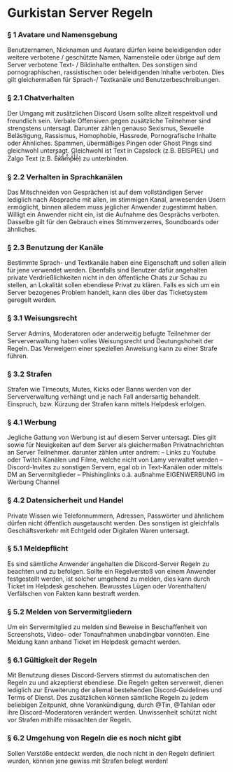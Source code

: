 # Gurkistan Server Regeln

### § 1 Avatare und Namensgebung

Benutzernamen, Nicknamen und Avatare dürfen keine beleidigenden oder weitere verbotene / geschützte Namen, Namensteile oder übrige auf dem Server verbotene Text- / Bildinhalte enthalten. Des sonstigen sind pornographischen, rassistischen oder beleidigenden Inhalte verboten. Dies gilt gleichermaßen für Sprach-/ Textkanäle und Benutzerbeschreibungen.


### § 2.1 Chatverhalten

Der Umgang mit zusätzlichen Discord Usern sollte allzeit respektvoll und freundlich sein. Verbale Offensiven gegen zusätzliche Teilnehmer sind strengstens untersagt. Darunter zählen genauso Sexismus, Sexuelle Belästigung, Rassismus, Homophobie, Hassrede, Pornografische Inhalte oder Ähnliches. Spammen, übermäßiges Pingen oder Ghost Pings sind gleichwohl untersagt. Gleichwohl ist Text in Capslock (z.B. BEISPIEL) und Zalgo Text (z.B. Ȅ̴̂x̴̛̔a̴̎̉m̷̀̐p̵̽̈́l̵̽̍e̷̒͑) zu unterbinden.


### § 2.2 Verhalten in Sprachkanälen

Das Mitschneiden von Gesprächen ist auf dem vollständigen Server lediglich nach Absprache mit allen, im stimmigen Kanal, anwesenden Usern ermöglicht, binnen alledem muss jeglicher Anwender zugestimmt haben. Willigt ein Anwender nicht ein, ist die Aufnahme des Gesprächs verboten. Dasselbe gilt für den Gebrauch eines Stimmverzerres, Soundboards oder ähnliches.


### § 2.3 Benutzung der Kanäle

Bestimmte Sprach- und Textkanäle haben eine Eigenschaft und sollen allein für jene verwendet werden. Ebenfalls sind Benutzer dafür angehalten private Verdrießlichkeiten nicht in den öffentliche Chats zur Schau zu stellen, an Lokalität sollen ebendiese Privat zu klären. Falls es sich um ein Server bezogenes Problem handelt, kann dies über das Ticketsystem geregelt werden.


### § 3.1 Weisungsrecht

Server Admins, Moderatoren oder anderweitig befugte Teilnehmer der Serververwaltung haben volles Weisungsrecht und Deutungshoheit der Regeln. Das Verweigern einer speziellen Anweisung kann zu einer Strafe führen.


### § 3.2 Strafen

Strafen wie Timeouts, Mutes, Kicks oder Banns werden von der Serververwaltung verhängt und je nach Fall andersartig behandelt. Einspruch, bzw. Kürzung der Strafen kann mittels Helpdesk erfolgen.


### § 4.1 Werbung

Jegliche Gattung von Werbung ist auf diesem Server untersagt. Dies gilt sowie für Neuigkeiten auf dem Server als gleichermaßen Privatnachrichten an Server Teilnehmer. darunter zählen unter andrem:
 – Links zu Youtube oder Twitch Kanälen und Filme, welche nicht von Lamy verwaltet werden
 – Discord-Invites zu sonstigen Servern, egal ob in Text-Kanälen oder mittels DM an Servermitglieder
 – Phishinglinks o.ä.
außnahme EIGENWERBUNG im Werbung Channel

### § 4.2 Datensicherheit und Handel

Private Wissen wie Telefonnummern, Adressen, Passwörter und ähnlichem dürfen nicht öffentlich ausgetauscht werden.
Des sonstigen ist gleichfalls Geschäftsverkehr mit Echtgeld oder Digitalen Waren untersagt.


### § 5.1 Meldepflicht

Es sind sämtliche Anwender angehalten die Discord-Server Regeln zu beachten und zu befolgen. Sollte ein Regelverstoß von einem Anwender festgestellt werden, ist solcher umgehend zu melden, dies kann durch Ticket im Helpdesk geschehen. Bewusstes Lügen oder Vorenthalten/ Verfälschen von Fakten kann bestraft werden.


### § 5.2 Melden von Servermitgliedern

Um ein Servermitglied zu melden sind Beweise in Beschaffenheit von Screenshots, Video- oder Tonaufnahmen unabdingbar vonnöten. Eine Meldung kann anhand Ticket im Helpdesk gemacht werden. 


### § 6.1 Gültigkeit der Regeln

Mit Benutzung dieses Discord-Servers stimmst du automatischen den Regeln zu und akzeptierst ebendiese. Die Regeln gelten serverweit, dienen lediglich zur Erweiterung der allemal bestehenden Discord-Guidelines und Terms of Dienst. Des zusätzlichen können sämtliche Regeln zu jedem beliebigen Zeitpunkt, ohne Vorankündigung, durch @Tin, @Tahilan oder ihre Discord-Moderatoren verändert werden. Unwissenheit schützt nicht vor Strafen mithilfe missachten der Regeln.


### § 6.2 Umgehung von Regeln die es noch nicht gibt

Sollen Verstöße entdeckt werden, die noch nicht in den Regeln definiert wurden, können jene gewiss mit Strafen belegt werden!
